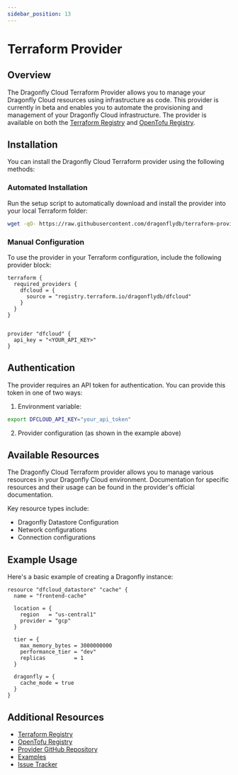 ```yaml
---
sidebar_position: 13
---
```


# Terraform Provider

## Overview

The Dragonfly Cloud Terraform Provider allows you to manage your Dragonfly Cloud resources using infrastructure as code. This provider is currently in beta and enables you to automate the provisioning and management of your Dragonfly Cloud infrastructure. The provider is available on both the [Terraform Registry](https://registry.terraform.io/providers/dragonflydb/dfcloud/latest) and [OpenTofu Registry](https://search.opentofu.org/provider/dragonflydb/dfcloud/latest).

## Installation

You can install the Dragonfly Cloud Terraform provider using the following methods:

### Automated Installation

Run the setup script to automatically download and install the provider into your local Terraform folder:

```bash
wget -qO- https://raw.githubusercontent.com/dragonflydb/terraform-provider-dfcloud/refs/heads/main/setup.sh | sh
```

### Manual Configuration

To use the provider in your Terraform configuration, include the following provider block:

```hcl
terraform {
  required_providers {
    dfcloud = {
      source = "registry.terraform.io/dragonflydb/dfcloud"
    }
  }
}


provider "dfcloud" {
  api_key = "<YOUR_API_KEY>"
}
```

## Authentication

The provider requires an API token for authentication. You can provide this token in one of two ways:

1. Environment variable:
```bash
export DFCLOUD_API_KEY="your_api_token"
```

2. Provider configuration (as shown in the example above)

## Available Resources

The Dragonfly Cloud Terraform provider allows you to manage various resources in your Dragonfly Cloud environment. Documentation for specific resources and their usage can be found in the provider's official documentation.

Key resource types include:
- Dragonfly Datastore Configuration
- Network configurations
- Connection configurations

## Example Usage

Here's a basic example of creating a Dragonfly instance:

```hcl
resource "dfcloud_datastore" "cache" {
  name = "frontend-cache"

  location = {
    region   = "us-central1"
    provider = "gcp"
  }
 
  tier = {
    max_memory_bytes = 3000000000
    performance_tier = "dev"
    replicas         = 1
  }

  dragonfly = {
    cache_mode = true
  }
}
```


## Additional Resources

- [Terraform Registry](https://registry.terraform.io/providers/dragonflydb/dfcloud/latest)
- [OpenTofu Registry](https://search.opentofu.org/provider/dragonflydb/dfcloud/latest)
- [Provider GitHub Repository](https://github.com/dragonflydb/terraform-provider-dfcloud)
- [Examples](https://github.com/dragonflydb/terraform-provider-dfcloud/tree/main/examples)
- [Issue Tracker](https://github.com/dragonflydb/terraform-provider-dfcloud/issues)

